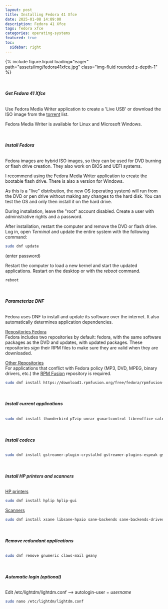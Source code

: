 ```yaml
---
layout: post
title: Installing Fedora 41 Xfce
date: 2025-01-08 14:09:00
description: Fedora 41 Xfce
tags: fedora xfce
categories: operating-systems
featured: true
toc:
  sidebar: right
---
```


<div class="row mt-3">
    <div class="col-sm mt-3 mt-md-0">
        {% include figure.liquid loading="eager" path="assets/img/fedora41xfce.jpg" class="img-fluid rounded z-depth-1" %}
    </div>
</div>

&nbsp;

###### **Get Fedora 41 Xfce**

Use Fedora Media Writer application to create a 'Live USB' or download the ISO image from the [torrent](https://torrent.fedoraproject.org/) list.

Fedora Media Writer is available for Linux and Microsoft Windows.

&nbsp;

###### **Install Fedora**

Fedora images are hybrid ISO images, so they can be used for DVD burning or flash drive creation. They also work on BIOS and UEFI systems.

I recommend using the Fedora Media Writer application to create the bootable flash drive. There is also a version for Windows.

As this is a "live" distribution, the new OS (operating system) will run from the DVD or pen drive without making any changes to the hard disk. You can test the OS and only then install it on the hard drive.

During installation, leave the "root" account disabled. Create a user with administrative rights and a password.

After installation, restart the computer and remove the DVD or flash drive. Log in, open _Terminal_ and update the entire system with the following command:

```bash
sudo dnf update
```

(enter password)

Restart the computer to load a new kernel and start the updated applications. Restart on the desktop or with the _reboot_ command.

```bash
reboot
```

&nbsp;

###### **Parameterize DNF**

Fedora uses DNF to install and update its software over the internet. It also automatically determines application dependencies.

<ins>Repositories Fedora</ins>  
Fedora includes two repositories by default: fedora, with the same software packages as the DVD and updates, with updated packages. These repositories _sign_ their RPM files to make sure they are valid when they are downloaded.

<ins>Other Repositories</ins>  
For applications that conflict with Fedora policy (MP3, DVD, MPEG, binary drivers, etc.) the [RPM Fusion](https://rpmfusion.org/) repository is required.

```bash
sudo dnf install https://download1.rpmfusion.org/free/fedora/rpmfusion-free-release-$(rpm -E %fedora).noarch.rpm https://download1.rpmfusion.org/nonfree/fedora/rpmfusion-nonfree-release-$(rpm -E %fedora).noarch.rpm
```

&nbsp;

###### **Install current applications**

```bash
sudo dnf install thunderbird p7zip unrar gsmartcontrol libreoffice-calc libreoffice-draw libreoffice-impress libreoffice-langpack-pt-PT libreoffice-writer vlc eog
```

&nbsp;

###### **Install codecs**

```bash
sudo dnf install gstreamer-plugin-crystalhd gstreamer-plugins-espeak gstreamer1-plugin-openh264 gstreamer1-libav gstreamer1-plugins-ugly gstreamer1-plugins-good-extras gstreamer1-plugins-bad-free-extras gstreamer1-plugins-bad-freeworld qt5-qtwebengine-freeworld
```

&nbsp;

###### **Install HP printers and scanners**

<ins>HP printers</ins>

```bash
sudo dnf install hplip hplip-gui
```

<ins>Scanners</ins>

```bash
sudo dnf install xsane libsane-hpaio sane-backends sane-backends-drivers-scanners simple-scan
```

&nbsp;

###### **Remove redundant applications**

```bash
sudo dnf remove gnumeric claws-mail geany
```

&nbsp;

###### **Automatic login (optional)**

Edit /etc/lightdm/lightdm.conf –> autologin-user = _username_

```bash
sudo nano /etc/lightdm/lightdm.conf
```
